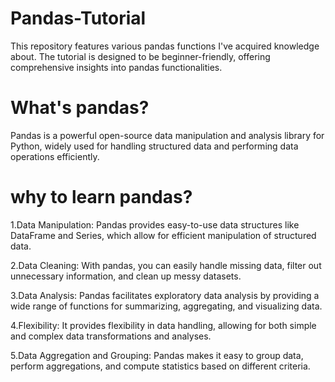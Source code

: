 # Pandas-Tutorial

This repository features various pandas functions I've acquired knowledge about. The tutorial is designed to be beginner-friendly, offering comprehensive insights into pandas functionalities.

# What's pandas?

Pandas is a powerful open-source data manipulation and analysis library for Python, widely used for handling structured data and performing data operations efficiently.

# why to learn pandas?

1.Data Manipulation: Pandas provides easy-to-use data structures like DataFrame and Series, which allow for efficient manipulation of structured data.

2.Data Cleaning: With pandas, you can easily handle missing data, filter out unnecessary information, and clean up messy datasets.

3.Data Analysis: Pandas facilitates exploratory data analysis by providing a wide range of functions for summarizing, aggregating, and visualizing data.

4.Flexibility: It provides flexibility in data handling, allowing for both simple and complex data transformations and analyses.

5.Data Aggregation and Grouping: Pandas makes it easy to group data, perform aggregations, and compute statistics based on different criteria.
